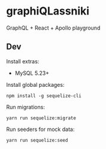 # graphiQLassniki
GraphQL + React + Apollo playground

## Dev

Install extras:

* MySQL 5.23+

Install global packages:

`npm install -g sequelize-cli`

Run migrations:

`yarn run sequelize:migrate`

Run seeders for mock data:

`yarn run sequelize:seed`
